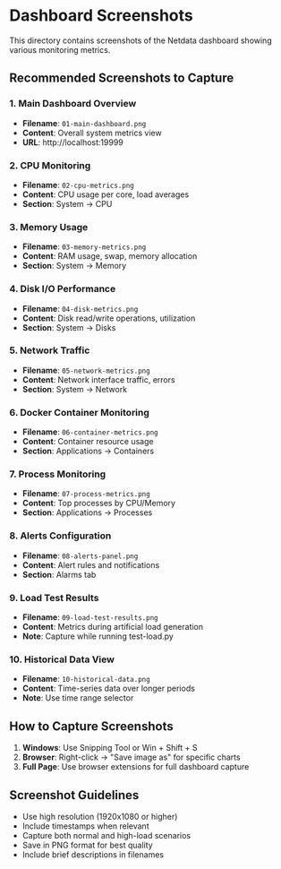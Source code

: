 # Dashboard Screenshots

This directory contains screenshots of the Netdata dashboard showing various monitoring metrics.

## Recommended Screenshots to Capture

### 1. Main Dashboard Overview
- **Filename**: `01-main-dashboard.png`
- **Content**: Overall system metrics view
- **URL**: http://localhost:19999

### 2. CPU Monitoring
- **Filename**: `02-cpu-metrics.png`
- **Content**: CPU usage per core, load averages
- **Section**: System → CPU

### 3. Memory Usage
- **Filename**: `03-memory-metrics.png`
- **Content**: RAM usage, swap, memory allocation
- **Section**: System → Memory

### 4. Disk I/O Performance
- **Filename**: `04-disk-metrics.png`
- **Content**: Disk read/write operations, utilization
- **Section**: System → Disks

### 5. Network Traffic
- **Filename**: `05-network-metrics.png`
- **Content**: Network interface traffic, errors
- **Section**: System → Network

### 6. Docker Container Monitoring
- **Filename**: `06-container-metrics.png`
- **Content**: Container resource usage
- **Section**: Applications → Containers

### 7. Process Monitoring
- **Filename**: `07-process-metrics.png`
- **Content**: Top processes by CPU/Memory
- **Section**: Applications → Processes

### 8. Alerts Configuration
- **Filename**: `08-alerts-panel.png`
- **Content**: Alert rules and notifications
- **Section**: Alarms tab

### 9. Load Test Results
- **Filename**: `09-load-test-results.png`
- **Content**: Metrics during artificial load generation
- **Note**: Capture while running test-load.py

### 10. Historical Data View
- **Filename**: `10-historical-data.png`
- **Content**: Time-series data over longer periods
- **Note**: Use time range selector

## How to Capture Screenshots

1. **Windows**: Use Snipping Tool or Win + Shift + S
2. **Browser**: Right-click → "Save image as" for specific charts
3. **Full Page**: Use browser extensions for full dashboard capture

## Screenshot Guidelines

- Use high resolution (1920x1080 or higher)
- Include timestamps when relevant
- Capture both normal and high-load scenarios
- Save in PNG format for best quality
- Include brief descriptions in filenames